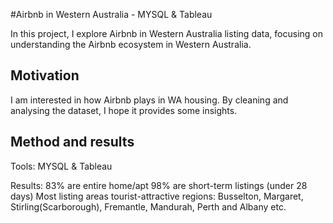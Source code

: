 #Airbnb in Western Australia - MYSQL & Tableau 

In this project, I explore Airbnb in Western Australia listing data, focusing on understanding the Airbnb ecosystem in Western Australia. 

## Motivation

I am interested in how Airbnb plays in WA housing. By cleaning and analysing the dataset, I hope it provides some insights.

## Method and results

Tools: MYSQL & Tableau
 
Results: 83% are entire home/apt
              98% are short-term listings (under 28 days)
              Most listing areas tourist-attractive regions: Busselton, Margaret, Stirling(Scarborough), Fremantle,
                                                                                          Mandurah, Perth and Albany etc.



